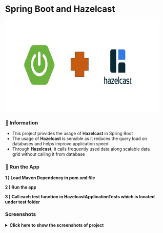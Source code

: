 # Spring Boot and Hazelcast

<img src="screenshots/springboothazelcast.PNG" alt="Main Information" width="800" height="300">

### 📖 Information

<ul style="list-style-type:disc">
  <li>This project provides the usage of <b>Hazelcast</b> in Spring Boot</li>
  <li>The usage of <b>Hazelcast</b> is sensible as it reduces the query load on databases and helps improve application speed</li>
  <li>Through <b>Hazelcast</b>, it calls frequently used data along scalable data grid without calling it from database</li>
</ul>

### 🔨 Run the App

<b>1 ) Load Maven Dependency in <b>pom.xml</b> file </b> 

<b>2 ) Run the <b>app</b> 

<b>3 ) Call each test function in <b>HazelcastApplicationTests</b>  which is located under test folder</b> 


### Screenshots

<details>
<summary>Click here to show the screenshots of project</summary>
    <p> Figure 1 </p>
    <img src ="screenshots/1.PNG">
    <p> Figure 2 </p>
    <img src ="screenshots/2.PNG">
    <p> Figure 3 </p>
    <img src ="screenshots/3.PNG">
    <p> Figure 4 </p>
    <img src ="screenshots/4.PNG">
    <p> Figure 5 </p>
    <img src ="screenshots/5.PNG">
    <p> Figure 6 </p>
    <img src ="screenshots/6.PNG">
</details>